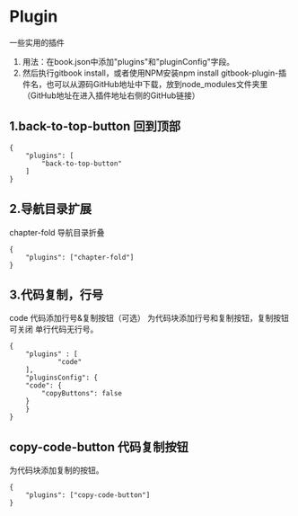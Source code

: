 # Plugin

一些实用的插件
 1. 用法：在book.json中添加"plugins"和"pluginConfig"字段。
 2. 然后执行gitbook install，或者使用NPM安装npm install gitbook-plugin-插件名，也可以从源码GitHub地址中下载，放到node_modules文件夹里（GitHub地址在进入插件地址右侧的GitHub链接）

## 1.back-to-top-button 回到顶部

```
{
    "plugins": [
        "back-to-top-button"
    ]
}
```
## 2.导航目录扩展
chapter-fold 导航目录折叠
```
{
    "plugins": ["chapter-fold"]
}
```

## 3.代码复制，行号
code 代码添加行号&复制按钮（可选）
为代码块添加行号和复制按钮，复制按钮可关闭
单行代码无行号。
```
{
    "plugins" : [ 
            "code" 
    ],
    "pluginsConfig": {
    "code": {
        "copyButtons": false
    }
    }
}
```
## copy-code-button 代码复制按钮
为代码块添加复制的按钮。
```
{
    "plugins": ["copy-code-button"]
}
```

